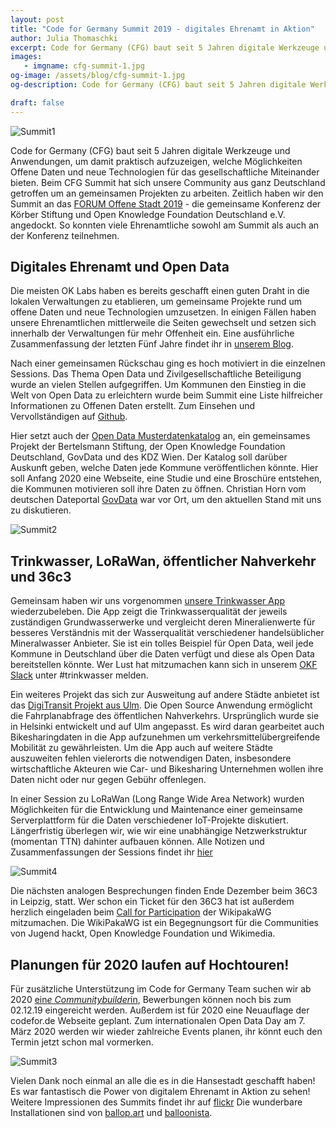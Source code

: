 ```yaml
---
layout: post
title: "Code for Germany Summit 2019 - digitales Ehrenamt in Aktion"
author: Julia Thomaschki 
excerpt: Code for Germany (CFG) baut seit 5 Jahren digitale Werkzeuge und Anwendungen, um damit praktisch aufzuzeigen, welche Möglichkeiten Offene Daten und neue Technologien für das gesellschaftliche Miteinander bieten. Beim CFG Summit hat sich unsere deutschlandweite Community getroffen um an gemeinsamen Projekten zu arbeiten.
images:
   - imgname: cfg-summit-1.jpg
og-image: /assets/blog/cfg-summit-1.jpg
og-description: Code for Germany (CFG) baut seit 5 Jahren digitale Werkzeuge und Anwendungen, um damit praktisch aufzuzeigen, welche Möglichkeiten Offene Daten und neue Technologien für das gesellschaftliche Miteinander bieten. Beim CFG Summit hat sich unsere deutschlandweite Community getroffen um an gemeinsamen Projekten zu arbeiten.

draft: false
---
```

![Summit1](/blog/cfg-summit-1.jpg)

Code for Germany (CFG) baut seit 5 Jahren digitale Werkzeuge und Anwendungen, um damit praktisch aufzuzeigen, welche Möglichkeiten Offene Daten und neue Technologien für das gesellschaftliche Miteinander bieten. Beim CFG Summit hat sich unsere Community aus ganz Deutschland getroffen um an gemeinsamen Projekten zu arbeiten. Zeitlich haben wir den Summit an das [FORUM Offene Stadt 2019](https://offenestadt.info/) - die gemeinsame Konferenz der Körber Stiftung und Open Knowledge Foundation Deutschland e.V. angedockt. So konnten viele Ehrenamtliche sowohl am Summit als auch an der Konferenz teilnehmen.

## Digitales Ehrenamt und Open Data
Die meisten OK Labs haben es bereits geschafft einen guten Draht in die lokalen Verwaltungen zu etablieren, um gemeinsame Projekte rund um offene Daten und neue Technologien umzusetzen. In einigen Fällen haben unsere Ehrenamtlichen mittlerweile die Seiten gewechselt und setzen sich innerhalb der Verwaltungen für mehr Offenheit ein. Eine ausführliche Zusammenfassung der letzten Fünf Jahre findet ihr in [unserem Blog](https://codefor.de/blog/Fuenf-Jahre-Code-for-Germany.html).

Nach einer gemeinsamen Rückschau ging es hoch motiviert in die einzelnen Sessions. Das Thema Open Data und Zivilgesellschaftliche Beteiligung wurde an vielen Stellen aufgegriffen. Um Kommunen den Einstieg in die Welt von Open Data zu erleichtern wurde beim Summit eine Liste hilfreicher Informationen zu Offenen Daten erstellt. Zum Einsehen und Vervollständigen auf [Github]( https://github.com/codeforosnabrueck/awesome-opendata-german).

Hier setzt auch der [Open Data Musterdatenkatalog](https://www.bertelsmann-stiftung.de/de/unsere-projekte/smart-country/projektnachrichten/musterdatenkatalog-welche-offenen-daten-stellen-kommunen-zur-verfuegung/) an, ein gemeinsames Projekt der Bertelsmann Stiftung, der Open Knowledge Foundation Deutschland, GovData und des KDZ Wien. Der Katalog soll darüber Auskunft geben, welche Daten jede Kommune veröffentlichen könnte. Hier soll Anfang 2020 eine Webseite, eine Studie und eine Broschüre entstehen, die Kommunen motivieren soll ihre Daten zu öffnen. Christian Horn vom deutschen Dateportal [GovData](https://www.govdata.de/) war vor Ort, um den aktuellen Stand mit uns zu diskutieren.

![Summit2](/blog/cfg-summit-2.jpg)

## Trinkwasser, LoRaWan, öffentlicher Nahverkehr und 36c3
Gemeinsam haben wir uns vorgenommen [unsere Trinkwasser App](https://trinkwasser.codefor.de/) wiederzubeleben. Die App zeigt die Trinkwasserqualität der jeweils zuständigen Grundwasserwerke und vergleicht deren Mineralienwerte für besseres Verständnis mit der Wasserqualität verschiedener handelsüblicher Mineralwasser Anbieter. Sie ist ein tolles Beispiel für Open Data, weil jede Kommune in Deutschland über die Daten verfügt und diese als Open Data bereitstellen könnte. Wer Lust hat mitzumachen kann sich in unserem [OKF Slack](https://openknowledgegermany.slack.com/) unter #trinkwasser melden.

Ein weiteres Projekt das sich zur Ausweitung auf andere Städte anbietet ist das [DigiTransit Projekt aus Ulm](https://digitransit.im.verschwoerhaus.de/). Die Open Source Anwendung ermöglicht die Fahrplanabfrage des öffentlichen Nahverkehrs. Ursprünglich wurde sie in Helsinki entwickelt und auf Ulm angepasst. Es wird daran gearbeitet auch Bikesharingdaten in die App aufzunehmen um verkehrsmittelübergreifende Mobilität zu gewährleisten. Um die App auch auf weitere Städte auszuweiten fehlen vielerorts die notwendigen Daten, insbesondere wirtschaftliche Akteuren wie Car- und Bikesharing Unternehmen wollen ihre Daten nicht oder nur gegen Gebühr offenlegen.

In einer Session zu LoRaWan (Long Range Wide Area Network) wurden Möglichkeiten für die Entwicklung und Maintenance einer gemeinsame Serverplattform für die Daten verschiedener IoT-Projekte diskutiert. Längerfristig überlegen wir, wie wir eine unabhängige Netzwerkstruktur (momentan TTN) dahinter aufbauen können. Alle Notizen und Zusammenfassungen der Sessions findet ihr [hier](
https://pad.okfn.de/p/froscon2019-lorawan_community_summit)

![Summit4](/blog/cfg-summit-4.jpg)

Die nächsten analogen Besprechungen finden Ende Dezember beim 36C3 in Leipzig, statt. Wer schon ein Ticket für den 36C3 hat ist außerdem herzlich eingeladen beim [Call for Participation](https://cfp.verschwoerhaus.de/36c3/cfp) der WikipakaWG mitzumachen. Die WikiPakaWG ist ein Begegnungsort für die Communities von Jugend hackt, Open Knowledge Foundation und Wikimedia.  

## Planungen für 2020 laufen auf Hochtouren!
Für zusätzliche Unterstützung im Code for Germany Team suchen wir ab 2020 [ein*e Communitybuilder*in](https://codefor.de/blog/CFG-Stellenausschreibung-Community.html
), Bewerbungen können noch bis zum 02.12.19 eingereicht werden. Außerdem ist für 2020 eine Neuauflage der codefor.de Webseite geplant. Zum internationalen Open Data Day am 7. März 2020 werden wir wieder zahlreiche Events planen, ihr könnt euch den Termin jetzt  schon mal vormerken.

![Summit3](/blog/cfg-summit-3.jpg)

Vielen Dank noch einmal an alle die es in die Hansestadt geschafft haben! Es war fantastisch die Power von digitalem Ehrenamt in Aktion zu sehen! Weitere Impressionen des Summits findet ihr auf [flickr](https://www.flickr.com/photos/okfde/albums/72157711775767122) Die wunderbare Installationen sind von [ballop.art](https://balloop.art/) und [balloonista](https://balloonista.de/).
